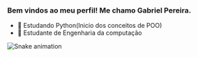 ### Bem vindos ao meu perfil! Me chamo Gabriel Pereira. 


- 🌱 Estudando Python(Inicio dos conceitos de POO)
- 🌱 Estudante de Engenharia da computação

 
![Snake animation](https://github.com/gbrpereirap/gbrpereirap/blob/output/github-contribution-grid-snake.svg)
  
